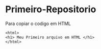# Primeiro-Repositorio

Para copiar o codigo em HTML

```
<html>
<h1> Meu Primeiro arquivo em HTML </h1>
</html>
```
